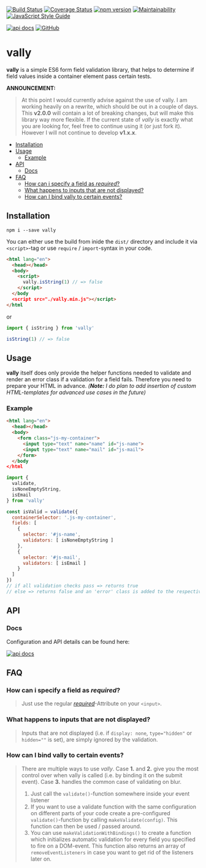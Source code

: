 [![Build Status](https://travis-ci.org/on3iro/vally.svg?branch=master)](https://travis-ci.org/on3iro/vally)
[![Coverage Status](https://coveralls.io/repos/github/on3iro/vally/badge.svg?branch=master)](https://coveralls.io/github/on3iro/vally?branch=master)
[![npm version](https://badge.fury.io/js/vally.svg)](https://badge.fury.io/js/vally)
[![Maintainability](https://api.codeclimate.com/v1/badges/62a915f14bfd69e6a10f/maintainability)](https://codeclimate.com/github/on3iro/vally/maintainability)
[![JavaScript Style Guide](https://img.shields.io/badge/code_style-standard-brightgreen.svg)](https://standardjs.com)

[![api docs](https://img.shields.io/badge/docs-API-39CCCC.svg)](https://on3iro.github.io/vally)
[![GitHub](https://img.shields.io/badge/GitHub-vally-39CCCC.svg)](https://github.com/on3iro/vally)

# vally

**vally** is a simple ES6 form field validation library, that helps
to determine if field values inside a container element pass certain tests.

**ANNOUNCEMENT:**

>At this point I would currently advise against the use of vally. I am working heavily on a rewrite, which should be out
in a couple of days. This **v2.0.0** will contain a lot of breaking changes, but will make this library
way more flexible. If the current state of _vally_ is exactly what you are looking for, feel free to continue
using it (or just fork it). However I will not continue to develop **v1.x.x**.

<!-- vim-markdown-toc GFM -->

* [Installation](#installation)
* [Usage](#usage)
  * [Example](#example)
* [API](#api)
  * [Docs](#docs)
* [FAQ](#faq)
  * [How can i specify a field as _required_?](#how-can-i-specify-a-field-as-_required_)
  * [What happens to inputs that are not displayed?](#what-happens-to-inputs-that-are-not-displayed)
  * [How can I bind vally to certain events?](#how-can-i-bind-vally-to-certain-events)

<!-- vim-markdown-toc -->

## Installation

```shell
npm i --save vally
```

You can either use the build from inide the `dist/` directory and include
it via `<script>`-tag or use `require` / `import`-syntax in your code.

```html
<html lang="en">
  <head></head>
  <body>
    <script>
      vally.isString(1) // => false
    </script>
  </body
  <script src="./vally.min.js"></script>
</html
```

or

```js
import { isString } from 'vally'

isString(1) // => false
```

## Usage

**vally** itself does only provide the helper functions needed to validate and
render an error class if a validation for a field fails.
Therefore you need to prepare your HTML in advance.
_(**Note:** I do plan to add
insertion of custom HTML-templates for advanced use cases in the future)_

### Example

```html
<html lang="en">
  <head></head>
  <body>
    <form class="js-my-container">
      <input type="text" name="name" id="js-name">
      <input type="text" name="mail" id="js-mail">
    </form>
  </body
</html
```

```js
import {
  validate,
  isNoneEmptyString,
  isEmail
} from 'vally'

const isValid = validate({
  containerSelector: '.js-my-container',
  fields: [
    {
      selector: '#js-name',
      validators: [ isNoneEmptyString ]
    },
    {
      selector: '#js-mail',
      validators: [ isEmail ]
    }
  ]
})
// if all validation checks pass => returns true
// else => returns false and an 'error' class is added to the respective <input>
```

## API

### Docs

Configuration and API details can be found here:

[![api docs](https://img.shields.io/badge/docs-API-39CCCC.svg)](https://on3iro.github.io/vally)

## FAQ

### How can i specify a field as _required_?

> Just use the regular _[required](https://developer.mozilla.org/de/docs/Web/HTML/Element/Input#attr-required)_-Attribute
> on your `<input>`.

### What happens to inputs that are not displayed?

> Inputs that are not displayed (i.e. if `display: none`, `type="hidden"` or `hidden=""` is set), are
> simply ignored by the validation.

### How can I bind vally to certain events?

> There are multiple ways to use _vally_.
> Case **1.** and **2.** give you the most control over when vally is called (i.e. by binding it on the submit event).
> Case **3.** handles the common case of validating on blur.
>
> 1.  Just call the `validate()`-function somewhere inside your event listener
> 2.  If you want to use a validate function with the same configuration on different parts of your code
>     create a pre-configured `validate()`-function by calling `makeValidate(config)`. This function can then
>     be used / passed around.
> 3.  You can use `makeValidationWithBindings()` to create a function which initializes automatic validation for every field you specified to fire on a DOM-event. This function also returns an array of `removeEventListeners` in case you want to get rid of
>     the listeners later on.
